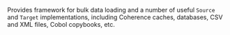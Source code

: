 Provides framework for bulk data loading and a number of useful `Source` and `Target` implementations,
including Coherence caches, databases, CSV and XML files, Cobol copybooks, etc.
